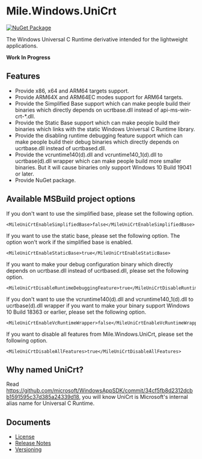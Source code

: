 ﻿# Mile.Windows.UniCrt

[![NuGet Package](https://img.shields.io/nuget/vpre/Mile.Windows.UniCrt)](https://www.nuget.org/packages/Mile.Windows.UniCrt)

The Windows Universal C Runtime derivative intended for the lightweight
applications.

**Work In Progress**

## Features

- Provide x86, x64 and ARM64 targets support.
- Provide ARM64X and ARM64EC modes support for ARM64 targets.
- Provide the Simplified Base support which can make people build their binaries
  which directly depends on ucrtbase.dll instead of api-ms-win-crt-*.dll.
- Provide the Static Base support which can make people build their binaries
  which links with the static Windows Universal C Runtime library.
- Provide the disabling runtime debugging feature support which can make people
  build their debug binaries which directly depends on ucrtbase.dll instead of
  ucrtbased.dll.
- Provide the vcruntime140(d).dll and vcruntime140_1(d).dll to ucrtbase(d).dll
  wrapper which can make people build more smaller binaries. But it will cause
  binaries only support Windows 10 Build 19041 or later.
- Provide NuGet package.

## Available MSBuild project options

If you don't want to use the simplified base, please set the following option.

```
<MileUniCrtEnableSimplifiedBase>false</MileUniCrtEnableSimplifiedBase>
```

If you want to use the static base, please set the following option. The option
won't work if the simplified base is enabled.

```
<MileUniCrtEnableStaticBase>true</MileUniCrtEnableStaticBase>
```

If you want to make your debug configuration binary which directly depends on
ucrtbase.dll instead of ucrtbased.dll, please set the following option.

```
<MileUniCrtDisableRuntimeDebuggingFeature>true</MileUniCrtDisableRuntimeDebuggingFeature>
```

If you don't want to use the vcruntime140(d).dll and vcruntime140_1(d).dll to
ucrtbase(d).dll wrapper if you want to make your binary support Windows 10 Build
18363 or earlier, please set the following option.

```
<MileUniCrtEnableVcRuntimeWrapper>false</MileUniCrtEnableVcRuntimeWrapper>
```

If you want to disable all features from Mile.Windows.UniCrt, please set the
following option.

```
<MileUniCrtDisableAllFeatures>true</MileUniCrtDisableAllFeatures>
```

## Why named UniCrt?

Read https://github.com/microsoft/WindowsAppSDK/commit/34cf5fb8d2312dcbb1591595c37d385a24339d18,
you will know UniCrt is Microsoft's internal alias name for Universal C Runtime.

## Documents

- [License](License.md)
- [Release Notes](ReleaseNotes.md)
- [Versioning](Versioning.md)
